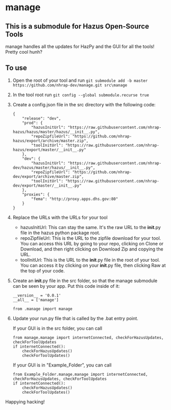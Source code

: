 # manage

## This is a submodule for Hazus Open-Source Tools

manage handles all the updates for HazPy and the GUI for all the tools! Pretty cool hunh?

## To use

1.  Open the root of your tool and run `git submodule add -b master https://github.com/nhrap-dev/manage.git src\manage`
2.  In the tool root run `git config --global submodule.recurse true`
3.  Create a config.json file in the src directory with the following code:

    ```
    {
        "release": "dev",
        "prod": {
            "hazusInitUrl": "https://raw.githubusercontent.com/nhrap-hazus/hazus/master/hazus/__init__.py",
            "repoZipfileUrl": "https://github.com/nhrap-hazus/export/archive/master.zip",
            "toolInitUrl": "https://raw.githubusercontent.com/nhrap-hazus/export/master/__init__.py"
        },
        "dev": {
            "hazusInitUrl": "https://raw.githubusercontent.com/nhrap-dev/hazus/master/hazus/__init__.py",
            "repoZipfileUrl": "https://github.com/nhrap-dev/export/archive/master.zip",
            "toolInitUrl": "https://raw.githubusercontent.com/nhrap-dev/export/master/__init__.py"
        },
        "proxies": {
            "fema": "http://proxy.apps.dhs.gov:80"
        }
    }

    ```

4.  Replace the URLs with the URLs for your tool

    - hazusInitUrl: This can stay the same. It's the raw URL to the **init**.py file in the hazus python package root.
    - repoZipfileUrl: This is the URL to the zipfile download for your tool. You can access this URL by going to your repo, clicking on Clone or Download, and then right clicking on Download Zip and copying the URL.
    - toolInitUrl: This is the URL to the **init**.py file in the root of your tool. You can access it by clicking on your **init**.py file, then clicking Raw at the top of your code.

5.  Create an **init**.py file in the src folder, so that the manage submodule can be seen by your app. Put this code inside of it:

    ```
    __version__ = '0.0.1'
    __all__ = ['manage']

    from .manage import manage
    ```

6.  Update your run.py file that is called by the .bat entry point.

    If your GUI is in the src folder, you can call

    ```
    from manage.manage import internetConnected, checkForHazusUpdates, checkForToolUpdates
    if internetConnected():
        checkForHazusUpdates()
        checkForToolUpdates()
    ```

    If your GUI is in "Example_Folder", you can call

    ```
    from Example_Folder.manage.manage import internetConnected, checkForHazusUpdates, checkForToolUpdates
    if internetConnected():
        checkForHazusUpdates()
        checkForToolUpdates()
    ```

Happying hacking!
